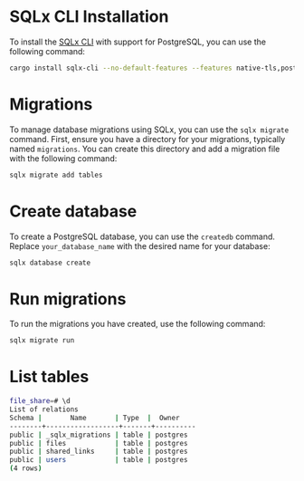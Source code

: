 
# SQLx CLI Installation
To install the [SQLx CLI](https://crates.io/crates/sqlx-cli) with support for PostgreSQL, you can use the following command:
```sh
cargo install sqlx-cli --no-default-features --features native-tls,postgres
```

# Migrations
To manage database migrations using SQLx, you can use the `sqlx migrate` command. First, ensure you have a directory for your migrations, typically named `migrations`. You can create this directory and add a migration file with the following command:
```sh
sqlx migrate add tables
```

# Create database
To create a PostgreSQL database, you can use the `createdb` command. Replace `your_database_name` with the desired name for your database:
```sh
sqlx database create
```

# Run migrations
To run the migrations you have created, use the following command:
```sh
sqlx migrate run
```
# List tables
```sh
file_share=# \d
List of relations
Schema |       Name       | Type  |  Owner
--------+------------------+-------+----------
public | _sqlx_migrations | table | postgres
public | files            | table | postgres
public | shared_links     | table | postgres
public | users            | table | postgres
(4 rows)
```